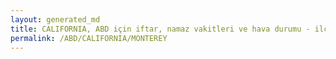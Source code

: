 ```yaml
---
layout: generated_md
title: CALIFORNIA, ABD için iftar, namaz vakitleri ve hava durumu - ilçe/eyalet seç
permalink: /ABD/CALIFORNIA/MONTEREY
---
```


<script type="text/javascript">
  var country = ABD;
  var city = CALIFORNIA;
  var state = MONTEREY;
  var lat = 72;
  var lon = 21;
</script>
